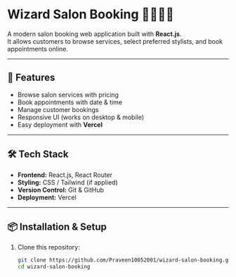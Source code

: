 # Wizard Salon Booking 💇‍♀️💇‍♂️

A modern salon booking web application built with **React.js**.  
It allows customers to browse services, select preferred stylists, and book appointments online.

---

## 🚀 Features
- Browse salon services with pricing
- Book appointments with date & time
- Manage customer bookings
- Responsive UI (works on desktop & mobile)
- Easy deployment with **Vercel**

---

## 🛠 Tech Stack
- **Frontend:** React.js, React Router
- **Styling:** CSS / Tailwind (if applied)
- **Version Control:** Git & GitHub
- **Deployment:** Vercel

---

## 📦 Installation & Setup
1. Clone this repository:
   ```bash
   git clone https://github.com/Praveen10052001/wizard-salon-booking.git
   cd wizard-salon-booking
